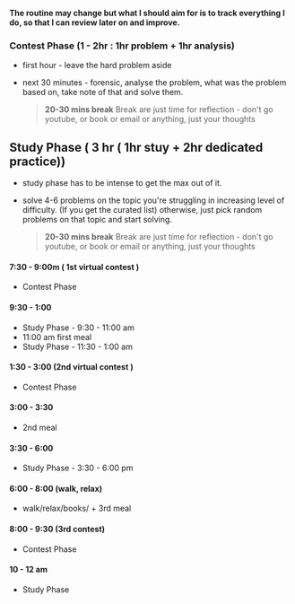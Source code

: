 **The routine may change but what I should aim for is to track everything I do, so that I can review later on and improve.**

### Contest Phase (1 - 2hr : 1hr problem + 1hr analysis)
- first hour - leave the hard problem aside
- next 30 minutes - forensic, analyse the problem, what was the problem based on, take note of that and solve them.

    > **20-30 mins break** 
      Break are just time for reflection - don't go youtube, or book or email or anything, just your thoughts

## Study Phase ( 3 hr ( 1hr stuy + 2hr dedicated practice))
- study phase has to be intense to get the max out of it.
- solve 4-6 problems on the topic you're struggling in increasing level of difficulty. (If you get the curated list)
    otherwise, just pick random problems on that topic and start solving.

    > **20-30 mins break** 
      Break are just time for reflection - don't go youtube, or book or email or anything, just your thoughts

#### 7:30 - 9:00m ( 1st virtual contest ) 
- Contest Phase

#### 9:30 - 1:00 
- Study Phase -  9:30 - 11:00 am 
- 11:00 am first meal
- Study Phase - 11:30 - 1:00 am

#### 1:30 - 3:00 (2nd virtual contest )
- Contest Phase

#### 3:00 - 3:30
- 2nd meal

#### 3:30 - 6:00
- Study Phase -  3:30 - 6:00 pm

#### 6:00 - 8:00 (walk, relax)
- walk/relax/books/ + 3rd meal

#### 8:00 - 9:30 (3rd contest)
- Contest Phase

#### 10 - 12 am
- Study Phase



